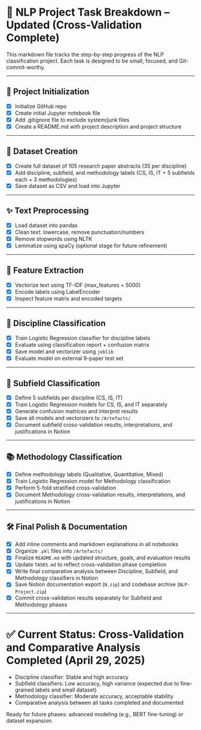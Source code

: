 # 📝 NLP Project Task Breakdown – Updated (Cross-Validation Complete)

This markdown file tracks the step-by-step progress of the NLP classification project. Each task is designed to be small, focused, and Git-commit-worthy.

---

## 🚀 Project Initialization
- [x] Initialize GitHub repo
- [x] Create initial Jupyter notebook file
- [x] Add .gitignore file to exclude system/junk files
- [x] Create a README.md with project description and project structure

---

## 📄 Dataset Creation
- [x] Create full dataset of 105 research paper abstracts (35 per discipline)
- [x] Add discipline, subfield, and methodology labels (CS, IS, IT + 5 subfields each + 3 methodologies)
- [x] Save dataset as CSV and load into Jupyter

---

## ✨ Text Preprocessing
- [x] Load dataset into pandas
- [x] Clean text: lowercase, remove punctuation/numbers
- [x] Remove stopwords using NLTK
- [x] Lemmatize using spaCy (optional stage for future refinement)

---

## 🌟 Feature Extraction
- [x] Vectorize text using TF-IDF (max_features = 5000)
- [x] Encode labels using LabelEncoder
- [x] Inspect feature matrix and encoded targets

---

## 🧐 Discipline Classification
- [x] Train Logistic Regression classifier for discipline labels
- [x] Evaluate using classification report + confusion matrix
- [x] Save model and vectorizer using `joblib`
- [x] Evaluate model on external 9-paper test set

---

## 🔮 Subfield Classification
- [x] Define 5 subfields per discipline (CS, IS, IT)
- [x] Train Logistic Regression models for CS, IS, and IT separately
- [x] Generate confusion matrices and interpret results
- [x] Save all models and vectorizers to `/Artefacts/`
- [x] Document subfield cross-validation results, interpretations, and justifications in Notion

---

## 📚 Methodology Classification
- [x] Define methodology labels (Qualitative, Quantitative, Mixed)
- [x] Train Logistic Regression model for Methodology classification
- [x] Perform 5-fold stratified cross-validation
- [x] Document Methodology cross-validation results, interpretations, and justifications in Notion

---

## 🛠️ Final Polish & Documentation
- [x] Add inline comments and markdown explanations in all notebooks
- [x] Organize `.pkl` files into `/Artefacts/`
- [x] Finalize `README.md` with updated structure, goals, and evaluation results
- [x] Update `TASKS.md` to reflect cross-validation phase completion
- [x] Write final comparative analysis between Discipline, Subfield, and Methodology classifiers in Notion
- [x] Save Notion documentation export (`N.zip`) and codebase archive (`NLP-Project.zip`)
- [x] Commit cross-validation results separately for Subfield and Methodology phases

---

# ✅ Current Status: Cross-Validation and Comparative Analysis Completed (April 29, 2025)

- Discipline classifier: Stable and high accuracy
- Subfield classifiers: Low accuracy, high variance (expected due to fine-grained labels and small dataset)
- Methodology classifier: Moderate accuracy, acceptable stability
- Comparative analysis between all tasks completed and documented

Ready for future phases: advanced modeling (e.g., BERT fine-tuning) or dataset expansion.

